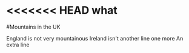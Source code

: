 <<<<<<< HEAD
what
=======
#Mountains in the UK

England is not very mountainous
Ireland isn't
another line
one more
An extra line
